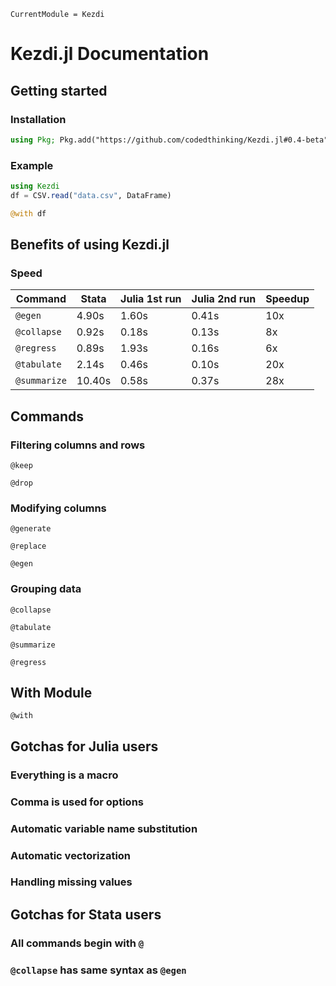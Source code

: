 ```@meta
CurrentModule = Kezdi
```

# Kezdi.jl Documentation

## Getting started
### Installation
```julia
using Pkg; Pkg.add("https://github.com/codedthinking/Kezdi.jl#0.4-beta")
```

### Example
```julia
using Kezdi
df = CSV.read("data.csv", DataFrame)

@with df 
```

<script async data-uid="62d7ebb237" src="https://relentless-producer-1210.ck.page/62d7ebb237/index.js"></script>

## Benefits of using Kezdi.jl
### Speed

| Command      | Stata | Julia 1st run | Julia 2nd run | Speedup |
| ------------ | ----- | ------------- | ------------- | ------- |
| `@egen`      | 4.90s | 1.60s         | 0.41s         | 10x     |
| `@collapse`  | 0.92s | 0.18s         | 0.13s         | 8x      |
| `@regress`   | 0.89s | 1.93s         | 0.16s         | 6x      |
| `@tabulate`  | 2.14s | 0.46s         | 0.10s         | 20x     |
| `@summarize` | 10.40s | 0.58s         | 0.37s         | 28x     |

## Commands

### Filtering columns and rows
```@docs
@keep
```

```@docs
@drop
```

### Modifying columns
```@docs
@generate
```

```@docs
@replace
```

```@docs
@egen
```

### Grouping data
```@docs
@collapse
```

```@docs
@tabulate
```

```@docs
@summarize
```

```@docs
@regress
```

## With Module
```@docs
@with
```

## Gotchas for Julia users
### Everything is a macro
### Comma is used for options
### Automatic variable name substitution
### Automatic vectorization
### Handling missing values

## Gotchas for Stata users
### All commands begin with `@`
### `@collapse` has same syntax as `@egen`

